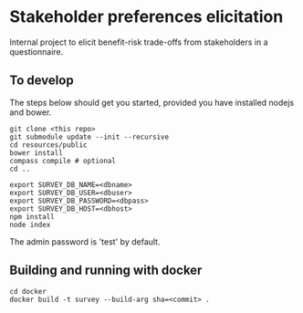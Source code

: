 # Stakeholder preferences elicitation

Internal project to elicit benefit-risk trade-offs from stakeholders in a questionnaire.

## To develop

The steps below should get you started, provided you have installed nodejs and bower.

````
git clone <this repo>
git submodule update --init --recursive
cd resources/public
bower install
compass compile # optional
cd ..

export SURVEY_DB_NAME=<dbname>
export SURVEY_DB_USER=<dbuser>
export SURVEY_DB_PASSWORD=<dbpass>
export SURVEY_DB_HOST=<dbhost>
npm install
node index
````

The admin password is 'test' by default.

## Building and running with docker

```
cd docker
docker build -t survey --build-arg sha=<commit> .
```
